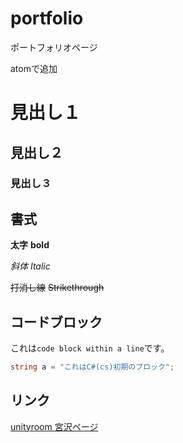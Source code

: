 # portfolio
ポートフォリオページ

atomで追加

# 見出し１

## 見出し２

### 見出し３

## 書式
**太字** **bold**

*斜体* *Italic*

~~打消し線~~
~~Strikethrough~~

## コードブロック
これは`code block within a line`です。

```cs
string a = "これはC#(cs)初期のブロック";
```

## リンク
[unityroom 宮沢ページ](https://unityroom.com/settings/games)

